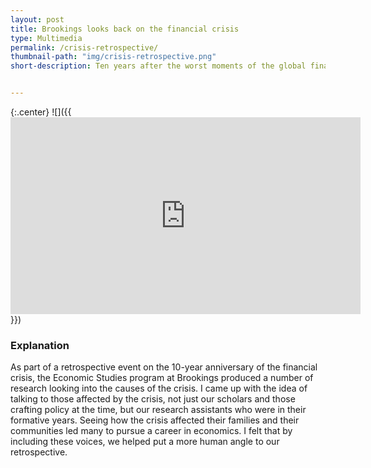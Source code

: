 ```yaml
---
layout: post
title: Brookings looks back on the financial crisis
type: Multimedia
permalink: /crisis-retrospective/
thumbnail-path: "img/crisis-retrospective.png"
short-description: Ten years after the worst moments of the global financial crisis, Brookings staff look back on where they were in 2008 and what they’ve learned since then.


---
```


{:.center}
![]({{<iframe width="560" height="315" src="https://www.youtube.com/embed/LWJM5MyL63M" frameborder="0" allow="accelerometer; autoplay; encrypted-media; gyroscope; picture-in-picture" allowfullscreen></iframe>}})

### Explanation

As part of a retrospective event on the 10-year anniversary of the financial crisis, the Economic Studies program at Brookings produced a number of research looking into the causes of the crisis. I came up with the idea of talking to those affected by the crisis, not just our scholars and those crafting policy at the time, but our research assistants who were in their formative years. Seeing how the crisis affected their families and their communities led many to pursue a career in economics. I felt that by including these voices, we helped put a more human angle to our retrospective.
